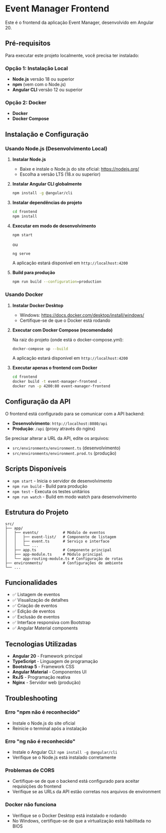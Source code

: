 # Event Manager Frontend

Este é o frontend da aplicação Event Manager, desenvolvido em Angular 20.

## Pré-requisitos

Para executar este projeto localmente, você precisa ter instalado:

### Opção 1: Instalação Local
- **Node.js** versão 18 ou superior
- **npm** (vem com o Node.js)
- **Angular CLI** versão 12 ou superior

### Opção 2: Docker
- **Docker**
- **Docker Compose**

## Instalação e Configuração

### Usando Node.js (Desenvolvimento Local)

1. **Instalar Node.js**
   - Baixe e instale o Node.js do site oficial: https://nodejs.org/
   - Escolha a versão LTS (18.x ou superior)

2. **Instalar Angular CLI globalmente**
   ```bash
   npm install -g @angular/cli
   ```

3. **Instalar dependências do projeto**
   ```bash
   cd frontend
   npm install
   ```

4. **Executar em modo de desenvolvimento**
   ```bash
   npm start
   ```
   ou
   ```bash
   ng serve
   ```

   A aplicação estará disponível em `http://localhost:4200`

5. **Build para produção**
   ```bash
   npm run build --configuration=production
   ```

### Usando Docker

1. **Instalar Docker Desktop**
   - Windows: https://docs.docker.com/desktop/install/windows/
   - Certifique-se de que o Docker está rodando

2. **Executar com Docker Compose (recomendado)**
   
   Na raiz do projeto (onde está o docker-compose.yml):
   ```bash
   docker-compose up --build
   ```

   A aplicação estará disponível em `http://localhost:4200`

3. **Executar apenas o frontend com Docker**
   ```bash
   cd frontend
   docker build -t event-manager-frontend .
   docker run -p 4200:80 event-manager-frontend
   ```

## Configuração da API

O frontend está configurado para se comunicar com a API backend:

- **Desenvolvimento**: `http://localhost:8080/api`
- **Produção**: `/api` (proxy através do nginx)

Se precisar alterar a URL da API, edite os arquivos:
- `src/environments/environment.ts` (desenvolvimento)
- `src/environments/environment.prod.ts` (produção)

## Scripts Disponíveis

- `npm start` - Inicia o servidor de desenvolvimento
- `npm run build` - Build para produção
- `npm test` - Executa os testes unitários
- `npm run watch` - Build em modo watch para desenvolvimento

## Estrutura do Projeto

```
src/
├── app/
│   ├── events/           # Módulo de eventos
│   │   ├── event-list/   # Componente de listagem
│   │   ├── event.ts      # Serviço e interface
│   │   └── ...
│   ├── app.ts            # Componente principal
│   ├── app-module.ts     # Módulo principal
│   └── app-routing-module.ts # Configuração de rotas
├── environments/         # Configurações de ambiente
└── ...
```

## Funcionalidades

- ✅ Listagem de eventos
- ✅ Visualização de detalhes
- ✅ Criação de eventos
- ✅ Edição de eventos
- ✅ Exclusão de eventos
- ✅ Interface responsiva com Bootstrap
- ✅ Angular Material components

## Tecnologias Utilizadas

- **Angular 20** - Framework principal
- **TypeScript** - Linguagem de programação
- **Bootstrap 5** - Framework CSS
- **Angular Material** - Componentes UI
- **RxJS** - Programação reativa
- **Nginx** - Servidor web (produção)

## Troubleshooting

### Erro "npm não é reconhecido"
- Instale o Node.js do site oficial
- Reinicie o terminal após a instalação

### Erro "ng não é reconhecido"
- Instale o Angular CLI: `npm install -g @angular/cli`
- Verifique se o Node.js está instalado corretamente

### Problemas de CORS
- Certifique-se de que o backend está configurado para aceitar requisições do frontend
- Verifique se as URLs da API estão corretas nos arquivos de environment

### Docker não funciona
- Verifique se o Docker Desktop está instalado e rodando
- No Windows, certifique-se de que a virtualização está habilitada no BIOS
